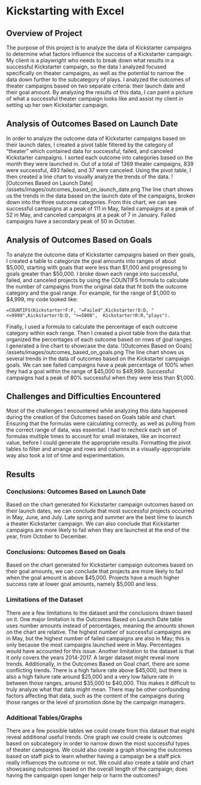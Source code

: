 # Kickstarting with Excel 
##  Overview of Project
The purpose of this project is to analyze the data of Kickstarter campaigns to determine what factors influence the success of a Kickstarter campaign. My client is a playwright who needs to break down what results in a successful Kickstarter campaign, so the data I analyzed focused specifically on theater campaigns, as well as the potential to narrow the data down further to the subcategory of plays. I analyzed the outcomes of theater campaigns based on two separate criteria: their launch date and their goal amount. By analyzing the results of this data, I can paint a picture of what a successful theater campaign looks like and assist my client in setting up her own Kickstarter campaign. 
## Analysis of Outcomes Based on Launch Date 
In order to analyze the outcome data of Kickstarter campaigns based on their launch dates, I created a pivot table filtered by the category of “theater” which contained data for successful, failed, and canceled Kickstarter campaigns. I sorted each outcome into categories based on the month they were launched in. Out of a total of 1369 theater campaigns, 839 were successful, 493 failed, and 37 were canceled. Using the pivot table, I then created a line chart to visually analyze the trends of the data. 
![Outcomes Based on Launch Date] /assets/images/outcomes_based_on_launch_date.png
The line chart shows us the trends in the data based on the launch date of the campaigns, broken down into the three outcome categories. From this chart, we can see successful campaigns at a peak of 111 in May, failed campaigns at a peak of 52 in May, and canceled campaigns at a peak of 7 in January. Failed campaigns have a secondary peak of 50 in October.
## Analysis of Outcomes Based on Goals 
To analyze the outcome data of Kickstarter campaigns based on their goals, I created a table to categorize the goal amounts into ranges of about $5,000, starting with goals that were less than $1,000 and progressing to goals greater than $50,000. I broke down each range into successful, failed, and canceled projects by using the COUNTIFS formula to calculate the number of campaigns from the original data that fit both the outcome category and the goal range. For example, for the range of $1,000 to $4,999, my code looked like: 
```
=COUNTIFS(Kickstarter!F:F, "=Failed",Kickstarter!D:D, "<=9999",Kickstarter!D:D, ">=5000",  Kickstarter!R:R,"plays").
```
Finally, I used a formula to calculate the percentage of each outcome category within each range. Then I created a pivot table from the data that organized the percentages of each outcome based on rows of goal ranges. I generated a line chart to showcase the data. 
![Outcomes Based on Goals] /assets/images/outcomes_based_on_goals.png
The line chart shows us several trends in the data of outcomes based on the Kickstarter campaign goals. We can see failed campaigns have a peak percentage of 100% when they had a goal within the range of $45,000 to $49,999. Successful campaigns had a peak of 80% successful when they were less than $1,000. 
## Challenges and Difficulties Encountered 
Most of the challenges I encountered while analyzing this data happened during the creation of the Outcomes based on Goals table and chart. Ensuring that the formulas were calculating correctly, as well as pulling from the correct range of data, was essential. I had to recheck each set of formulas multiple times to account for small mistakes, like an incorrect value, before I could generate the appropriate results. Formatting the pivot tables to filter and arrange and rows and columns in a visually-appropriate way also took a lot of time and experimentation.
## Results ##
### Conclusions: Outcomes Based on Launch Date 
Based on the chart generated for Kickstarter campaign outcomes based on their launch dates, we can conclude that most successful projects occurred in May, June, and July. Late spring and summer are the best time to launch a theater Kickstarter campaign. We can also conclude that Kickstarter campaigns are more likely to fail when they are launched at the end of the year, from October to December. 
### Conclusions: Outcomes Based on Goals 
Based on the chart generated for Kickstarter campaign outcomes based on their goal amounts, we can conclude that projects are more likely to fail when the goal amount is above $45,000. Projects have a much higher success rate at lower goal amounts, namely $5,000 and less. 
### Limitations of the Dataset 
There are a few limitations to the dataset and the conclusions drawn based on it. One major limitation is the Outcomes Based on Launch Date table uses number amounts instead of percentages, meaning the amounts shown on the chart are relative. The highest number of successful campaigns are in May, but the highest number of failed campaigns are also in May; this is only because the most campaigns launched were in May. Percentages would have accounted for this issue. 
Another limitation to the dataset is that it only covers the years 2014-2017. A larger dataset might reveal more trends. Additionally, in the Outcomes Based on Goal chart, there are some conflicting trends. There is a high failure rate above $45,000, but there is also a high failure rate around $25,000 and a very low failure rate in between those ranges, around $35,000 to $40,000. This makes it difficult to truly analyze what that data might mean. There may be other confounding factors affecting that data, such as the content of the campaigns during those ranges or the level of promotion done by the campaign managers.  
### Additional Tables/Graphs 
There are a few possible tables we could create from this dataset that might reveal additional useful trends. One graph we could create is outcomes based on subcategory in order to narrow down the most successful types of theater campaigns. We could also create a graph showing the outcomes based on staff pick to learn whether having a campaign be a staff pick really influences the outcome or not. We could also create a table and chart showcasing outcomes based on the overall length of the campaign; does having the campaign open longer help or harm the outcomes? 
 


